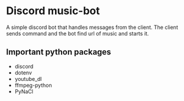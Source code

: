 # Discord music-bot

A simple discord bot that handles messages from the client. The client sends command and the bot find url of music and starts it.

## Important python packages

- discord
- dotenv
- youtube_dl
- ffmpeg-python
- PyNaCl